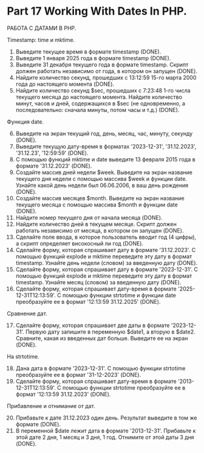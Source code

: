 ﻿# Part 17 Working With Dates In PHP.
 
РАБОТА С ДАТАМИ В PHP.

Timestamp: time и mktime.

1. Выведите текущее время в формате timestamp (DONE).
2. Выведите 1 января 2025 года в формате timestamp (DONE).
3. Выведите 31 декабря текущего года в формате timestamp. Скрипт должен работать независимо от года, в котором он запущен (DONE).
4. Найдите количество секунд, прошедших с 13:12:59 15-го марта 2000 года до настоящего момента (DONE).
5. Найдите количество секунд $sec, прошедших с 7:23:48 1-го числа текущего месяца до настоящего момента. Найдите количество минут, часов и дней, содержащихся в $sec (не одновременно, а последовательно: сначала минуты, потом    часы и т.д.) (DONE).

Функция date.

6. Выведите на экран текущий год, день, месяц, час, минуту, секунду (DONE).
7. Выведите текущую дату-время в форматах '2023-12-31', '31.12.2023', '31.12.23', '12:59:59' (DONE). 
8. С помощью функций mktime и date выведите 13 февраля 2015 года в формате '31.12.2023' (DONE).
9. Создайте массив дней недели $week. Выведите на экран название текущего дня недели с помощью массива $week и функции date. Узнайте какой день недели был 06.06.2006, в ваш день рождения (DONE).
10. Создайте массив месяцев $month. Выведите на экран название текущего месяца с помощью массива $month и функции date (DONE). 
11. Найдите номер текущего дня от начала месяца (DONE).
12. Найдите количество дней в текущем месяце. Скрипт должен работать независимо от месяца, в котором он запущен (DONE).
13. Сделайте поле ввода, в которое пользователь вводит год (4 цифры), а скрипт определяет високосный ли год (DONE).
14. Сделайте форму, которая спрашивает дату в формате '31.12.2023'. С помощью функций explode и mktime переведите эту дату в формат timestamp. Узнайте день недели (словом) за введенную дату (DONE).
15. Сделайте форму, которая спрашивает дату в формате '2023-12-31'. С помощью функций explode и mktime переведите эту дату в формат timestamp. Узнайте месяц (словом) за введенную дату (DONE).
16. Сделайте форму, которая спрашивает дату-время в формате '2025-12-31T12:13:59'. С помощью функции strtotime и функции date преобразуйте ее в формат '12:13:59 31.12.2025' (DONE).

Сравнение дат.

17. Сделайте форму, которая спрашивает две даты в формате '2023-12-31'. Первую дату запишите в переменную $date1, а вторую в $date2. Сравните, какая из введенных дат больше. Выведите ее на экран (DONE).

На strtotime.

18. Дана дата в формате '2023-12-31'. С помощью функции strtotime преобразуйте ее в формат '31-12-2023' (DONE).
19. Сделайте форму, которая спрашивает дату-время в формате '2013-12-31T12:13:59'. С помощью функции strtotime преобразуйте ее в формат '12:13:59 31.12.2023' (DONE).

Прибавление и отнимание от дат.

20. Прибавьте к дате 31.12.2023 один день. Результат выведите в том же формате (DONE).
21. В переменной $date лежит дата в формате '2013-12-31'. Прибавьте к этой дате 2 дня, 1 месяц и 3 дня, 1 год. Отнимите от этой даты 3 дня (DONE).

